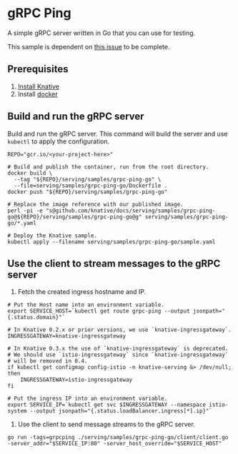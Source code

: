 # gRPC Ping

A simple gRPC server written in Go that you can use for testing.

This sample is dependent on
[this issue](https://github.com/knative/serving/issues/1047) to be complete.

## Prerequisites

1. [Install Knative](https://github.com/knative/docs/blob/master/install/README.md)
1. Install [docker](https://www.docker.com/)

## Build and run the gRPC server

Build and run the gRPC server. This command will build the server and use
`kubectl` to apply the configuration.

```shell
REPO="gcr.io/<your-project-here>"

# Build and publish the container, run from the root directory.
docker build \
  --tag "${REPO}/serving/samples/grpc-ping-go" \
  --file=serving/samples/grpc-ping-go/Dockerfile .
docker push "${REPO}/serving/samples/grpc-ping-go"

# Replace the image reference with our published image.
perl -pi -e "s@github.com/knative/docs/serving/samples/grpc-ping-go@${REPO}/serving/samples/grpc-ping-go@g" serving/samples/grpc-ping-go/*.yaml

# Deploy the Knative sample.
kubectl apply --filename serving/samples/grpc-ping-go/sample.yaml
```

## Use the client to stream messages to the gRPC server

1. Fetch the created ingress hostname and IP.

```shell
# Put the Host name into an environment variable.
export SERVICE_HOST=`kubectl get route grpc-ping --output jsonpath="{.status.domain}"`

# In Knative 0.2.x or prior versions, we use `knative-ingressgateway`.
INGRESSGATEWAY=knative-ingressgateway

# In Knative 0.3.x the use of `knative-ingressgateway` is deprecated.
# We should use `istio-ingressgateway` since `knative-ingressgateway`
# will be removed in 0.4.
if kubectl get configmap config-istio -n knative-serving &> /dev/null; then
    INGRESSGATEWAY=istio-ingressgateway
fi

# Put the ingress IP into an environment variable.
export SERVICE_IP=`kubectl get svc $INGRESSGATEWAY --namespace istio-system --output jsonpath="{.status.loadBalancer.ingress[*].ip}"`
```

1. Use the client to send message streams to the gRPC server.

```shell
go run -tags=grpcping ./serving/samples/grpc-ping-go/client/client.go -server_addr="$SERVICE_IP:80" -server_host_override="$SERVICE_HOST"
```
